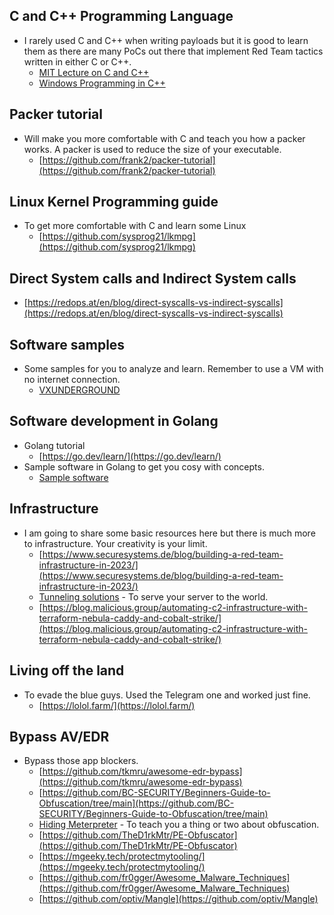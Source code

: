 ## C and C++ Programming Language
* I rarely used C and C++ when writing payloads but it is good to learn them as there are many PoCs out there that implement Red Team tactics written in either C or C++.
    * [MIT Lecture on C and C++](https://ocw.mit.edu/courses/6-s096-effective-programming-in-c-and-c-january-iap-2014/resources/lecture-notes/)
    * [Windows Programming in C++](https://learn.microsoft.com/en-us/cpp/windows/overview-of-windows-programming-in-cpp?view=msvc-170)

## Packer tutorial
* Will make you more comfortable with C and teach you how a packer works. A packer is used to reduce the size of your executable.
    * [https://github.com/frank2/packer-tutorial](https://github.com/frank2/packer-tutorial)

## Linux Kernel Programming guide
* To get more comfortable with C and learn some Linux
    * [https://github.com/sysprog21/lkmpg](https://github.com/sysprog21/lkmpg)

## Direct System calls and Indirect System calls
* [https://redops.at/en/blog/direct-syscalls-vs-indirect-syscalls](https://redops.at/en/blog/direct-syscalls-vs-indirect-syscalls)

## Software samples
* Some samples for you to analyze and learn. Remember to use a VM with no internet connection.
    * [VXUNDERGROUND](https://www.vx-underground.org/#E:/root)

## Software development in Golang
* Golang tutorial
    * [https://go.dev/learn/](https://go.dev/learn/)
* Sample software in Golang to get you cosy with concepts.
    * [Sample software](https://d3ext.github.io/categories/malware-development/)

## Infrastructure
* I am going to share some basic resources here but there is much more to infrastructure. Your creativity is your limit.
    * [https://www.securesystems.de/blog/building-a-red-team-infrastructure-in-2023/](https://www.securesystems.de/blog/building-a-red-team-infrastructure-in-2023/)
    * [Tunneling solutions](https://github.com/anderspitman/awesome-tunneling) - To serve your server to the world.
    * [https://blog.malicious.group/automating-c2-infrastructure-with-terraform-nebula-caddy-and-cobalt-strike/](https://blog.malicious.group/automating-c2-infrastructure-with-terraform-nebula-caddy-and-cobalt-strike/)

## Living off the land
* To evade the blue guys. Used the Telegram one and worked just fine.
    * [https://lolol.farm/](https://lolol.farm/)

## Bypass AV/EDR
* Bypass those app blockers.
    * [https://github.com/tkmru/awesome-edr-bypass](https://github.com/tkmru/awesome-edr-bypass)
    * [https://github.com/BC-SECURITY/Beginners-Guide-to-Obfuscation/tree/main](https://github.com/BC-SECURITY/Beginners-Guide-to-Obfuscation/tree/main)
    * [Hiding Meterpreter](https://redops.at/en/blog/meterpreter-vs-modern-edrs-in-2023) - To teach you a thing or two about obfuscation.
    * [https://github.com/TheD1rkMtr/PE-Obfuscator](https://github.com/TheD1rkMtr/PE-Obfuscator)
    * [https://mgeeky.tech/protectmytooling/](https://mgeeky.tech/protectmytooling/)
    * [https://github.com/fr0gger/Awesome_Malware_Techniques](https://github.com/fr0gger/Awesome_Malware_Techniques)
    * [https://github.com/optiv/Mangle](https://github.com/optiv/Mangle)
